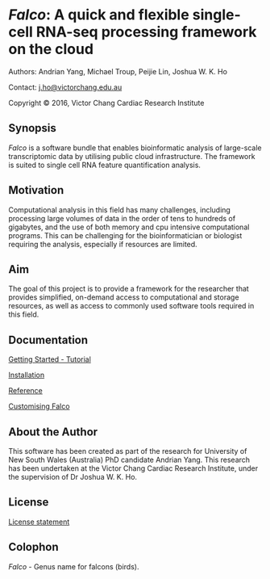 # _Falco_: A quick and flexible single-cell RNA-seq processing framework on the cloud

Authors: Andrian Yang, Michael Troup, Peijie Lin, Joshua W. K. Ho

Contact: j.ho@victorchang.edu.au

Copyright © 2016, Victor Chang Cardiac Research Institute

## Synopsis
_Falco_ is a software bundle that enables bioinformatic analysis of large-scale transcriptomic data by utilising public cloud
infrastructure.  The framework is suited to single cell RNA feature quantification analysis.

## Motivation
Computational analysis in this field has many challenges, including processing large volumes of data in the order of
tens to hundreds of gigabytes, and the use of both memory and cpu intensive computational programs.  This can be
challenging for the bioinformatician or biologist requiring the analysis, especially if resources are limited.

## Aim
The goal of this project is to provide a framework for the researcher that provides simplified, on-demand access to
computational and storage resources, as well as access to commonly used software tools required in this field.

## Documentation
[Getting Started - Tutorial](https://github.com/VCCRI/Falco/wiki/Tutorial)

[Installation](https://github.com/VCCRI/Falco/wiki/Installation)

[Reference](https://github.com/VCCRI/Falco/wiki/Reference)

[Customising Falco](https://github.com/VCCRI/Falco/wiki/Customisation)

## About the Author
This software has been created as part of the research for University of New South Wales (Australia) PhD candidate
Andrian Yang.  This research has been undertaken at the Victor Chang Cardiac Research Institute, under the supervision
of Dr Joshua W. K. Ho.

## License
[License statement](https://github.com/VCCRI/Falco/wiki/LICENSE)

## Colophon
_Falco_ - Genus name for falcons (birds).  
